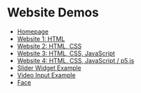 # Website Demos

- [Homepage](https://ellennickles.github.io/demos/)
- [Website 1:
  HTML](https://ellennickles.github.io/demos/website1_html/index.html)
- [Website 2: HTML,
  CSS](https://ellennickles.github.io/demos/website2_html_css/index.html)
- [Website 3: HTML, CSS,
  JavaScript](https://ellennickles.github.io/demos/website3_html_css_js/index.html)
- [Website 4: HTML, CSS, JavaScript /
  p5.js](https://ellennickles.github.io/demos/website4_html_css_js_p5/index.html)
- [Slider Widget
  Example](https://ellennickles.github.io/demos/input_slider_widget/index.html)
- [Video Input
  Example](https://ellennickles.github.io/demos/input_video_device/index.html)
- [Face](https://ellennickles.github.io/demos/face/index.html)

